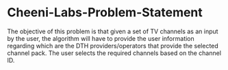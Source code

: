 # Cheeni-Labs-Problem-Statement
The objective of this problem is that given a set of TV channels as an input by the user, the algorithm will have to provide the user information regarding which are the DTH providers/operators that provide the selected channel pack. The user selects the required channels based on the channel ID.
